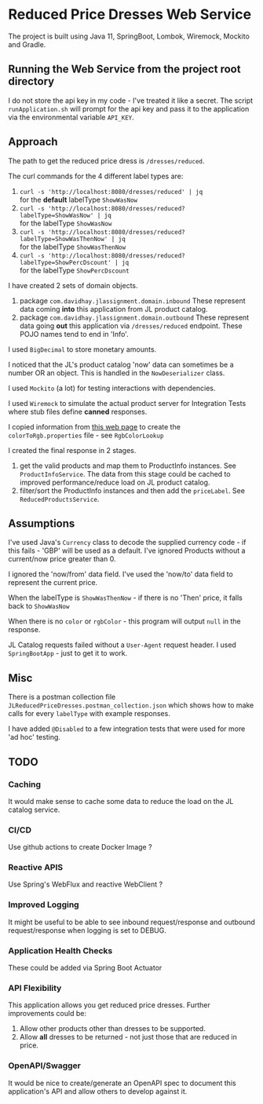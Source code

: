 # Reduced Price Dresses Web Service

The project is built using Java 11, SpringBoot, Lombok, Wiremock, Mockito and Gradle.

## Running the Web Service from the project root directory
I do not store the api key in my code - I've treated it like a secret.
The script `runApplication.sh` will prompt for the api key and pass it to the application via the environmental variable `API_KEY`.


## Approach
The path to get the reduced price dress is `/dresses/reduced`. 

The curl commands for the 4 different label types are:
1. `curl -s 'http://localhost:8080/dresses/reduced' | jq`  
   for the __default__ labelType `ShowWasNow`
2. `curl -s 'http://localhost:8080/dresses/reduced?labelType=ShowWasNow' | jq`  
   for the labelType `ShowWasNow`
3. `curl -s 'http://localhost:8080/dresses/reduced?labelType=ShowWasThenNow' | jq`  
   for the labelType `ShowWasThenNow`
4. `curl -s 'http://localhost:8080/dresses/reduced?labelType=ShowPercDscount' | jq`  
   for the labelType `ShowPercDscount`

I have created 2 sets of domain objects.
1. package `com.davidhay.jlassignment.domain.inbound`
These represent data coming **into** this application from JL product catalog.
2. package `com.davidhay.jlassignment.domain.outbound`
These represent data going **out** this application via `/dresses/reduced` endpoint.
These POJO names tend to end in 'Info'.

I used `BigDecimal` to store monetary amounts.

I noticed that the JL's product catalog 'now' data can sometimes be a number OR an object.
This is handled in the `NowDeserializer` class.

I used `Mockito` (a lot) for testing interactions with dependencies.

I used `Wiremock` to simulate the actual product server for Integration Tests where stub files define __canned__ responses.


I copied information from
[this web page](https://www.schemecolor.com/color-names-supported-on-all-web-browsers.php) to create the `colorToRgb.properties` file - see `RgbColorLookup`

I created the final response in 2 stages. 
1. get the valid products and map them to ProductInfo instances. See `ProductInfoService`.
The data from this stage could be cached to improved performance/reduce load on JL product catalog.
2. filter/sort the ProductInfo instances and then add the `priceLabel`. See `ReducedProductsService`.

## Assumptions

I've used Java's `Currency` class to decode the supplied currency code - if this fails - 'GBP' will be used as a default.
I've ignored Products without a current/now price greater than 0.

I ignored the 'now/from' data field. I've used the 'now/to' data field to represent the current price.

When the labelType is `ShowWasThenNow` - if there is no 'Then' price, it falls back to `ShowWasNow`

When there is no `color` or `rgbColor` - this program will output `null` in the response.

JL Catalog requests failed without a `User-Agent` request header. I used `SpringBootApp` - just to get it to work.

## Misc

There is a postman collection file `JLReducedPriceDresses.postman_collection.json` which shows how to make calls for every `labelType` with example responses.

I have added `@Disabled` to a few integration tests that were used for more 'ad hoc' testing.

## TODO

### Caching
It would make sense to cache some data to reduce the load on the JL catalog service.

### CI/CD
Use github actions to create Docker Image ?

### Reactive APIS
Use Spring's WebFlux and reactive WebClient ?

### Improved Logging
It might be useful to be able to see inbound request/response and outbound request/response when logging is set to DEBUG.

### Application Health Checks
These could be added via Spring Boot Actuator

### API Flexibility
This application allows you get reduced price dresses. Further improvements could be:
1. Allow other products other than dresses to be supported. 
2. Allow **all** dresses to be returned - not just those that are reduced in price.

### OpenAPI/Swagger
It would be nice to create/generate an OpenAPI spec to document this application's API and allow others to develop against it.
